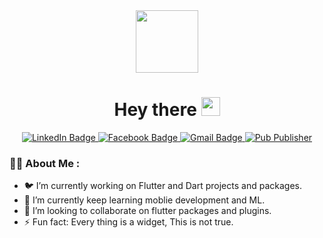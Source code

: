 
<div id="header" align="center">
  <img src="https://media.giphy.com/media/M9gbBd9nbDrOTu1Mqx/giphy.gif" width="100"/>
  <h1>
  Hey there
  <img src="https://media.giphy.com/media/hvRJCLFzcasrR4ia7z/giphy.gif" width="30px"/>
  </h1>
  
<div id="badges">
  
  <a href="https://www.linkedin.com/in/hussam-hajjar-b5b5511b4">
    <img src="https://img.shields.io/badge/LinkedIn-blue?style=for-the-badge&logo=linkedin&logoColor=white" alt="LinkedIn Badge"/>
  </a>
  
  <a href="https://www.facebook.com/profile.php?id=100005646828057">
    <img src="https://img.shields.io/badge/Facebook-blue?style=for-the-badge&logo=facebook&logoColor=white" alt="Facebook Badge"/>
  </a>
  
   <a href="hussamhajjar.it@gmail.com">
    <img src="https://img.shields.io/badge/Gmail-red?style=for-the-badge&logo=gmail&logoColor=white" alt="Gmail Badge"/>
  </a>
  
  <a href="https://pub.dev/publishers/flutterbots.dev/packages">
    <img alt="Pub Publisher" src="https://img.shields.io/pub/publisher/bot_storage?style=for-the-badge">
  </a>
  
</div>
  <img src="https://komarev.com/ghpvc/?username=Husssam12&style=flat-square&color=blue" alt=""/>

  
</div>




### :man_technologist: About Me :

- 🐦 I’m currently working on Flutter and Dart projects and packages.
- 🌱 I’m currently keep learning moblie development and ML.
- 👯 I’m looking to collaborate on flutter packages and plugins.
- ⚡ Fun fact: Every thing is a widget, This is not true.
